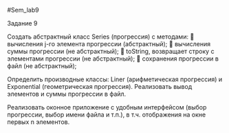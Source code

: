 #Sem_lab9

Задание 9

Создать абстрактный класс Series (прогрессия) с методами:
	вычисления j-го элемента прогрессии (абстрактный);
	вычисления суммы прогрессии (не абстрактный);
	toString, возвращает строку с элементами прогрессии (не абстрактный);
	сохранения прогрессии в файл (не абстрактный);

Определить производные классы: Liner (арифметическая прогрессия) и Exponential (геометрическая прогрессия). Реализовать вывод элементов и суммы прогрессии в файл.

Реализовать оконное приложение с удобным интерфейсом (выбор прогрессии, выбор имени файла и т.п.), в т.ч. отображения на окне первых n элементов.

